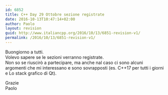 ```yaml
---
id: 6852
title: C++ Day 29 Ottobre sezione registrate
date: 2016-10-13T10:47:14+02:00
author: Paolo
layout: revision
guid: http://www.italiancpp.org/2016/10/13/6851-revision-v1/
permalink: /2016/10/13/6851-revision-v1/
---
```

Buongiorno a tutti.  
Volevo sapere se le sezioni verranno registrate.  
Non so se riuscirò a partecipare, ma anche nal caso ci sono alcuni argomenti che mi interessano e sono sovrapposti (es. C++17 per tutti i giorni e Lo stack grafico di Qt).

Grazie  
Paolo